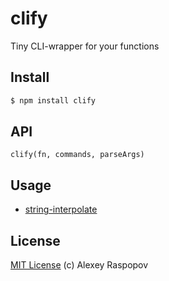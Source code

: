 # clify

Tiny CLI-wrapper for your functions

## Install

```bash
$ npm install clify
```

## API

	clify(fn, commands, parseArgs)

## Usage

 * [string-interpolate](https://github.com/alexeyraspopov/string-interpolate/blob/master/cli.js)

## License

[MIT License](http://en.wikipedia.org/wiki/MIT_License) (c) Alexey Raspopov
